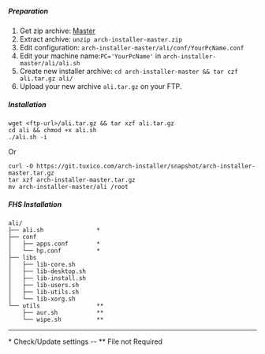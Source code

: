##### Preparation

1. Get zip archive: [Master](https://git.tuxico.com/arch-installer/snapshot/arch-installer-master.zip)
2. Extract archive: `unzip arch-installer-master.zip`
3. Edit configuration: `arch-installer-master/ali/conf/YourPcName.conf`
4. Edit your machine name:`PC='YourPcName'` in `arch-installer-master/ali/ali.sh`
5. Create new installer archive: `cd arch-installer-master && tar czf ali.tar.gz ali/`
6. Upload your new archive `ali.tar.gz` on your FTP.

##### Installation

```
wget <ftp-url>/ali.tar.gz && tar xzf ali.tar.gz
cd ali && chmod +x ali.sh
./ali.sh -i
```

Or

```
curl -O https://git.tuxico.com/arch-installer/snapshot/arch-installer-master.tar.gz
tar xzf arch-installer-master.tar.gz
mv arch-installer-master/ali /root
```

##### FHS Installation

    ali/
    ├── ali.sh               *
    ├── conf
    │   ├── apps.conf        *
    │   └── hp.conf          *
    ├── libs
    │   ├── lib-core.sh
    │   ├── lib-desktop.sh
    │   ├── lib-install.sh
    │   ├── lib-users.sh
    │   ├── lib-utils.sh
    │   └── lib-xorg.sh
    └── utils                **
        ├── aur.sh           **
        └── wipe.sh          **

***
\* Check/Update settings -- \*\* File not Required

